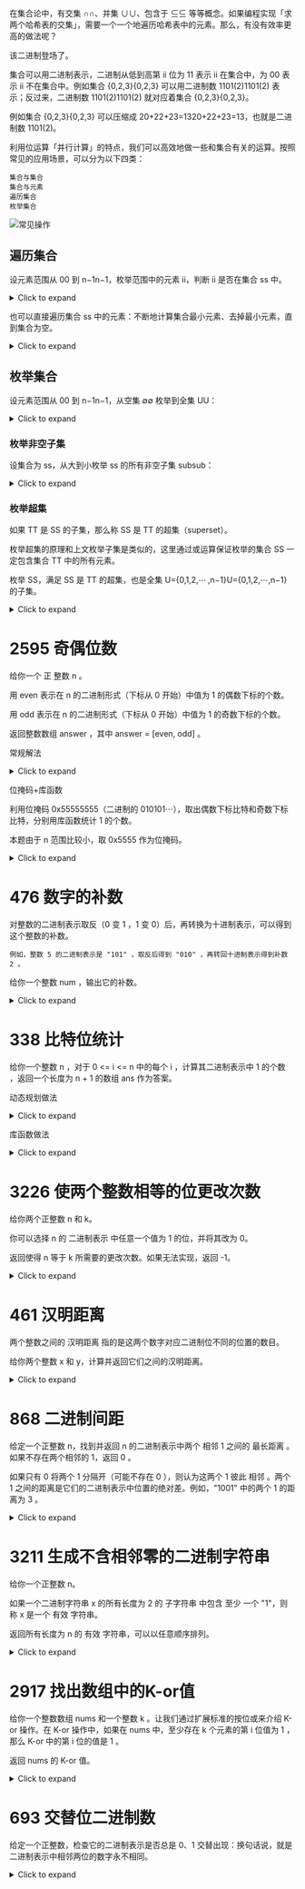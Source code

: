 
在集合论中，有交集 ∩∩、并集 ∪∪、包含于 ⊆⊆ 等等概念。如果编程实现「求两个哈希表的交集」，需要一个一个地遍历哈希表中的元素。那么，有没有效率更高的做法呢？

该二进制登场了。

集合可以用二进制表示，二进制从低到高第 ii 位为 11 表示 ii 在集合中，为 00 表示 ii 不在集合中。例如集合 {0,2,3}{0,2,3} 可以用二进制数 1101(2)1101(2) 表示；反过来，二进制数 1101(2)1101(2) 就对应着集合 {0,2,3}{0,2,3}。


例如集合 {0,2,3}{0,2,3} 可以压缩成 20+22+23=1320+22+23=13，也就是二进制数 1101(2)。

利用位运算「并行计算」的特点，我们可以高效地做一些和集合有关的运算。按照常见的应用场景，可以分为以下四类：

    集合与集合
    集合与元素
    遍历集合
    枚举集合


![常见操作](../../Pictures/Screenshots/Screenshot_2024-10-05-10-31-11_3840x1080.png)


## 遍历集合

设元素范围从 00 到 n−1n−1，枚举范围中的元素 ii，判断 ii 是否在集合 ss 中。

<details><summary>Click to expand</summary>

```cpp 
for(int i=0;i<n;i++){
  if((s>>i)&1){//i在s中

  }
}
```
</details>

也可以直接遍历集合 ss 中的元素：不断地计算集合最小元素、去掉最小元素，直到集合为空。

<details><summary>Click to expand</summary>

```cpp
for(int t=s;t;t&=t-1){
  int i=__builtin_ctz(i);
}
```
</details>

## 枚举集合

设元素范围从 00 到 n−1n−1，从空集 ∅∅ 枚举到全集 UU：

<details><summary>Click to expand</summary>

```cpp 
for(int s=0;s< (1<<n);s++){

}
```
</details>

### 枚举非空子集

设集合为 ss，从大到小枚举 ss 的所有非空子集 subsub：

<details><summary>Click to expand</summary>

```cpp 
for (int sub = s; sub; sub = (sub - 1) & s) {
    // 处理 sub 的逻辑
}
```
</details>

### 枚举超集

如果 TT 是 SS 的子集，那么称 SS 是 TT 的超集（superset）。

枚举超集的原理和上文枚举子集是类似的，这里通过或运算保证枚举的集合 SS 一定包含集合 TT 中的所有元素。

枚举 SS，满足 SS 是 TT 的超集，也是全集 U={0,1,2,⋯ ,n−1}U={0,1,2,⋯,n−1} 的子集。

<details><summary>Click to expand</summary>

```cpp 
for (int s = t; s < (1 << n); s = (s + 1) | t) {
    // 处理 s 的逻辑
}
```
</details>

# 2595 奇偶位数

给你一个 正 整数 n 。

用 even 表示在 n 的二进制形式（下标从 0 开始）中值为 1 的偶数下标的个数。

用 odd 表示在 n 的二进制形式（下标从 0 开始）中值为 1 的奇数下标的个数。

返回整数数组 answer ，其中 answer = [even, odd] 。

常规解法
<details><summary>Click to expand</summary>

```cpp 
class Solution {
public:
    vector<int> evenOddBit(int n) {
        vector<int> ans(2);
        for(int i=0;n;i^=1,n>>=1){
            ans[i]+=n&1;
        }
        return ans;
    }
};
```
</details>

位掩码+库函数

利用位掩码 0x55555555（二进制的 010101⋯），取出偶数下标比特和奇数下标比特，分别用库函数统计 1 的个数。

本题由于 n 范围比较小，取 0x5555 作为位掩码。

<details><summary>Click to expand</summary>

```cpp
class Solution {
public:
    vector<int> evenOddBit(int n) {
        constexpr int MASK=0x5555;
        return {__builtin_popcount(n&MASK),__builtin_popcount(n&(MASK>>1))};
    }
};
```
</details>

# 476 数字的补数

对整数的二进制表示取反（0 变 1 ，1 变 0）后，再转换为十进制表示，可以得到这个整数的补数。

    例如，整数 5 的二进制表示是 "101" ，取反后得到 "010" ，再转回十进制表示得到补数 2 。

给你一个整数 num ，输出它的补数。

<details><summary>Click to expand</summary>

```cpp
class Solution {
public:
    int findComplement(int num) {
        return ~num&((1L<<(32-__builtin_clz(num)))-1);
    }
};
```
</details>

# 338 比特位统计

给你一个整数 n ，对于 0 <= i <= n 中的每个 i ，计算其二进制表示中 1 的个数 ，返回一个长度为 n + 1 的数组 ans 作为答案。

动态规划做法

<details><summary>Click to expand</summary>

```cpp 
class Solution {
 public:
  vector<int> countBits(int n) {
    vector<int> bits(n + 1);
    for (int i = 1; i <= n; i++) {
      
      bits[i] = bits[i >>1] + (i&1);
    }
    return bits;
  }
};
```
</details>

库函数做法
<details><summary>Click to expand</summary>

```cpp 
class Solution {
public:
    vector<int> countBits(int n) {
        vector<int> ans;
        for(int i=0;i<=n;i++){
            ans.emplace_back(__builtin_popcount(i));
        }
        return ans;
    }
};
```
</details>


# 3226 使两个整数相等的位更改次数

给你两个正整数 n 和 k。

你可以选择 n 的 二进制表示 中任意一个值为 1 的位，并将其改为 0。

返回使得 n 等于 k 所需要的更改次数。如果无法实现，返回 -1。

<details><summary>Click to expand</summary>

```cpp 
class Solution {
public:
    int minChanges(int n, int k) {
        return (n&k)!=k?-1: (__builtin_popcount(n^k));
    }
};
```
</details>


# 461 汉明距离

两个整数之间的 汉明距离 指的是这两个数字对应二进制位不同的位置的数目。

给你两个整数 x 和 y，计算并返回它们之间的汉明距离。

<details><summary>Click to expand</summary>

```cpp
public:
    int hammingDistance(int x, int y) {
        return __builtin_popcount(x^y);
    }
};
```
</details>

# 868 二进制间距

给定一个正整数 n，找到并返回 n 的二进制表示中两个 相邻 1 之间的 最长距离 。如果不存在两个相邻的 1，返回 0 。

如果只有 0 将两个 1 分隔开（可能不存在 0 ），则认为这两个 1 彼此 相邻 。两个 1 之间的距离是它们的二进制表示中位置的绝对差。例如，"1001" 中的两个 1 的距离为 3 。

<details><summary>Click to expand</summary>

```cpp
class Solution {
public:
    int binaryGap(int n) {
        int last=-1;
        int ans=0;
        for(int i=0;n;i++){
            if(n&1){
                if(last!=-1){
                    ans=max(ans,i-last);
                }
                last=i;
            }
            n>>=1;
        }
        return ans;
    }
};
```
</details>

# 3211 生成不含相邻零的二进制字符串

给你一个正整数 n。

如果一个二进制字符串 x 的所有长度为 2 的
子字符串
中包含 至少 一个 "1"，则称 x 是一个 有效 字符串。

返回所有长度为 n 的 有效 字符串，可以以任意顺序排列。

<details><summary>Click to expand</summary>

```cpp
class Solution {
public:
    vector<string> validStrings(int n) {
        vector<string> ans;
        int mask=(1<<n)-1;
        for(int i=0;i<(1<<n);i++){
            int x=mask^i;
            if(((x>>1)&x)==0){
                ans.push_back(bitset<18>(i).to_string().substr(18-n));
            }
        }
        return ans;
    }
};
```
</details>

# 2917 找出数组中的K-or值

给你一个整数数组 nums 和一个整数 k 。让我们通过扩展标准的按位或来介绍 K-or 操作。在 K-or 操作中，如果在 nums 中，至少存在 k 个元素的第 i 位值为 1 ，那么 K-or 中的第 i 位的值是 1 。

返回 nums 的 K-or 值。

<details><summary>Click to expand</summary>

```cpp 
class Solution {
public:
    int findKOr(vector<int>& nums, int k) {
        int ans=0;
        for(int i=0;i<32;i++){
            int count=0;
            for(auto num: nums){
                if(num&(1<<i)){
                    count++;
                }
            }
            if(count>=k){
                ans+=1<<i;
            }
        }
        return ans;
    }
};
```
</details>

# 693 交替位二进制数

给定一个正整数，检查它的二进制表示是否总是 0、1 交替出现：换句话说，就是二进制表示中相邻两位的数字永不相同。

<details><summary>Click to expand</summary>

```cpp
class Solution {
public:
    bool hasAlternatingBits(int n) {
        bool tail=n&1;
        bool last=n&1;
        n>>=1;
        while(n){
            tail=(last^(n&1));
            if(!tail){
                return false;
            }
            last=n&1;
            n>>=1;
        }
        return tail;
    }
};

# 2657 找到两个数组的前缀公共数组

注意__builtin_popcountll是对于long long类型的

```cpp
</details>
  class Solution {
public:
    vector<int> findThePrefixCommonArray(vector<int>& A, vector<int>& B) {
        vector<int> ans;
        long long setA=0;
        long long setB=0;
        int n=A.size();
        for(int i=0;i<n;i++){
            setA|=1LL<<A[i];
            setB|=1LL<<B[i];
            ans.push_back(__builtin_popcountll(setA&setB));
        }
        return ans;
    }
};
<details><summary>Click to expand</summary>

```

# 1486 数组异或操作

给你两个整数，n 和 start 。

数组 nums 定义为：nums[i] = start + 2*i（下标从 0 开始）且 n == nums.length 。

请返回 nums 中所有元素按位异或（XOR）后得到的结果。


利用异或的性质
```cpp 
</details>
class Solution {
public:
    vector<int> decode(vector<int>& encoded, int first) {
        int n=encoded.size()+1;
        vector<int> ans(n);
        ans[0]=first;
        for(int i=1;i<n;i++){
            ans[i]=ans[i-1]^encoded[i-1];
        }
        return ans;
    }
};
<details><summary>Click to expand</summary>

```

# 2433 找出前缀异或的原始数组

给你一个长度为 n 的 整数 数组 pref 。找出并返回满足下述条件且长度为 n 的数组 arr ：

    pref[i] = arr[0] ^ arr[1] ^ ... ^ arr[i].

注意 ^ 表示 按位异或（bitwise-xor）运算。

可以证明答案是 唯一 的。

```cpp
</details>
class Solution {
public:
    vector<int> findArray(vector<int>& pref) {
        int n=pref.size();
        vector<int> ans(n);
        ans[0]=pref[0];
        int first=0;
        for(int i=0;i<n;i++){
            int tmp=first^pref[i];
            ans[i]=tmp;
            first ^=tmp;
        }
        return ans;
    }
};
<details><summary>Click to expand</summary>

```

# 1310 子数组异或查询


有一个正整数数组 arr，现给你一个对应的查询数组 queries，其中 queries[i] = [Li, Ri]。

对于每个查询 i，请你计算从 Li 到 Ri 的 XOR 值（即 arr[Li] xor arr[Li+1] xor ... xor arr[Ri]）作为本次查询的结果。

并返回一个包含给定查询 queries 所有结果的数组。

```cpp 
</details>
class Solution {
public:
    vector<int> xorQueries(vector<int>& arr, vector<vector<int>>& queries) {
        int n=arr.size();
        vector<int> xors(n+1);
        for(int i=0;i<n;i++){
            xors[i+1]=xors[i]^arr[i];
        }
        int m=queries.size();
        vector<int> ans(m);
        for(int i=0;i<m;i++){
            ans[i]=xors[queries[i][0]]^xors[queries[i][1]+1];
        }
        return ans;
    }
};
<details><summary>Click to expand</summary>

```


# 2683 相邻值的按位异或

下标从 0 开始、长度为 n 的数组 derived 是由同样长度为 n 的原始 二进制数组 original 通过计算相邻值的 按位异或（⊕）派生而来。

特别地，对于范围 [0, n - 1] 内的每个下标 i ：

    如果 i = n - 1 ，那么 derived[i] = original[i] ⊕ original[0]
    否则 derived[i] = original[i] ⊕ original[i + 1]

给你一个数组 derived ，请判断是否存在一个能够派生得到 derived 的 有效原始二进制数组 original 。

如果存在满足要求的原始二进制数组，返回 true ；否则，返回 false 。

    二进制数组是仅由 0 和 1 组成的数组。

![思路](../../Pictures/Screenshots/Screenshot_2024-10-05-18-49-39_3840x1080.png)

```cpp
</details>
class Solution {
public:
    bool doesValidArrayExist(vector<int>& derived) {
        int tmp=0;
        for(int &x: derived){
            tmp^=x;
        }   
        return tmp==0;
    }
};
<details><summary>Click to expand</summary>

```

# 2429 最小异或

给你两个正整数 num1 和 num2 ，找出满足下述条件的正整数 x ：

    x 的置位数和 num2 相同，且
    x XOR num1 的值 最小

注意 XOR 是按位异或运算。

返回整数 x 。题目保证，对于生成的测试用例， x 是 唯一确定 的。

整数的 置位数 是其二进制表示中 1 的数目。


基本思路：

x 的置位数和 num2相同，意味着 x 的二进制表示中有 c2 个 1，我们需要合理地分配这 c2个 1。

为了让异或和尽量小，这些 1 应当从高位到低位匹配 num1 中的 1；如果匹配完了还有多余的 1，那么就从低位到高位把 0 改成 1。

分类讨论：

    如果 c2≥n1，x 只能是 2^c2−1，任何其他方案都会使异或和变大；
    如果 c2=c1，那么 x=num1；
    如果 c2<c1，那么将 num1的最低的 c1−c2 个 1 变成 0，其结果就是 x；
    如果 c2>c1，那么将 num1 的最低的 c2−c1 个 0 变成 1，其结果就是 x；

```cpp
</details>
class Solution {
public:
    int minimizeXor(int num1, int num2) {
        int c1=__builtin_popcount(num1);
        int c2=__builtin_popcount(num2);
        for(;c2<c1;++c2) num1&=num1-1;
        for(;c2>c1;--c2) num1|=num1+1;
        return num1;
    }
};
<details><summary>Click to expand</summary>

```

# 2997 使数组异或和等于K的最少操作次数

给你一个下标从 0 开始的整数数组 nums 和一个正整数 k 。

你可以对数组执行以下操作 任意次 ：

    选择数组里的 任意 一个元素，并将它的 二进制 表示 翻转 一个数位，翻转数位表示将 0 变成 1 或者将 1 变成 0 。

你的目标是让数组里 所有 元素的按位异或和得到 k ，请你返回达成这一目标的 最少 操作次数。

注意，你也可以将一个数的前导 0 翻转。比方说，数字 (101)2 翻转第四个数位，得到 (1101)2 。

思路：


设 x=s⊕k，我们把 nums 中的任意数字的某个比特位翻转，那么 x 的这个比特位也会翻转。要让 x=0，就必须把 x 中的每个 1 都翻转，所以 x 中的 1 的个数就是我们的操作次数。


```cpp
</details>
class Solution {
public:
    int minOperations(vector<int>& nums, int k) {
        for(auto &e:nums){
            k^=e;
        }
        return __builtin_popcount(k);
    }
};
<details><summary>Click to expand</summary>

```

# 2980 检查按位或是否存在尾随0 

给你一个 正整数 数组 nums 。

你需要检查是否可以从数组中选出 两个或更多 元素，满足这些元素的按位或运算（ OR）结果的二进制表示中 至少 存在一个尾随零。

例如，数字 5 的二进制表示是 "101"，不存在尾随零，而数字 4 的二进制表示是 "100"，存在两个尾随零。

如果可以选择两个或更多元素，其按位或运算结果存在尾随零，返回 true；否则，返回 false 。

```cpp 
</details>
class Solution {
public:
    bool hasTrailingZeros(vector<int>& nums) {
        auto size=nums.size();
        for(auto& num:nums){
            size-=num%2;
        }
        return size>=2;
    }
};
<details><summary>Click to expand</summary>

```

# 1318 或运算的最小翻转次数

给你三个正整数 a、b 和 c。

你可以对 a 和 b 的二进制表示进行位翻转操作，返回能够使按位或运算   a OR b == c  成立的最小翻转次数。

「位翻转操作」是指将一个数的二进制表示任何单个位上的 1 变成 0 或者 0 变成 1 。


由于在或（OR）运算中，二进制表示的每一位都是独立的，即修改 a 或 b 二进制表示中的第 i 位，只会影响 a OR b 中第 i 位的值，因此我们可以依次枚举并考虑每一位。注意到 a、b 和 c 均小于 10^9，它们的二进制表示最多有 30 位（包含 31 个二进制位的数最小为 2^30 = 1073741824，已经大于 10^9），因此我们只需要从低位到高位枚举这 30 位即可。

设 a、b 和 c 二进制表示的第 i 位分别为 bit_a、bit_b 和 bit_c，根据 bit_c 的值，会有以下两种情况：

    若 bit_c 的值为 0，那么 bit_a 和 bit_b 必须都为 0，需要的翻转次数为 bit_a + bit_b；

    若 bit_c 的值为 1，那么 bit_a 和 bit_b 中至少有一个为 1，只有当它们都为 0 时，才需要 1 次翻转；

我们将每一位的翻转次数进行累加，在枚举完所有位之后，就得到了最小翻转次数。


```cpp
</details>
class Solution {
public:
    int minFlips(int a, int b, int c) {
        int ans=0;
        for(int i=0;i<31;i++){
            int bit_a=(a>>i)&1;
            int bit_b=(b>>i)&1;
            int bit_c=(c>>i)&1;
            if(bit_c==0){
                ans+=bit_a+bit_b;
            }else{
                ans+=(bit_a+bit_b==0);
            }
        }
        return ans;
    }
};
<details><summary>Click to expand</summary>

```

# 2419 按位于最大的最长子数组

给你一个长度为 n 的整数数组 nums 。

考虑 nums 中进行 按位与（bitwise AND）运算得到的值 最大 的 非空 子数组。

    换句话说，令 k 是 nums 任意 子数组执行按位与运算所能得到的最大值。那么，只需要考虑那些执行一次按位与运算后等于 k 的子数组。

返回满足要求的 最长 子数组的长度。

数组的按位与就是对数组中的所有数字进行按位与运算。

子数组 是数组中的一个连续元素序列。

```cpp
</details>
class Solution {
public:
    int longestSubarray(vector<int>& nums) {
        int max_=ranges::max(nums);
        int ans=0,cnt=0;
        for (auto& x: nums){
            if (x==max_){
                cnt+=1;
                ans=max(ans,cnt);
            }else{
                cnt=0;
            }
        }
        return ans;
    }
};
<details><summary>Click to expand</summary>

```

# 2401 最长优雅子数组

给你一个由 正 整数组成的数组 nums 。

如果 nums 的子数组中位于 不同 位置的每对元素按位 与（AND）运算的结果等于 0 ，则称该子数组为 优雅 子数组。

返回 最长 的优雅子数组的长度。

子数组 是数组中的一个 连续 部分。

注意：长度为 1 的子数组始终视作优雅子数组。

```cpp 
</details>
class Solution {
public:
    int longestNiceSubarray(vector<int>& nums) {
        int ans=0;
        for(int i=0;i<nums.size();i++){
            int or_num=0,j=i;
            while(j>=0&&(or_num&nums[j])==0){
                or_num|=nums[j--];
            }
            ans=max(ans,i-j);
        }
        return ans;
    }
};
<details><summary>Click to expand</summary>

```

# 3171 找到按位或最接近K的子数组

给你一个数组 nums 和一个整数 k 。你需要找到 nums 的一个 
子数组
 ，满足子数组中所有元素按位或运算 OR 的值与 k 的 绝对差 尽可能 小 。换言之，你需要选择一个子数组 nums[l..r] 满足 |k - (nums[l] OR nums[l + 1] ... OR nums[r])| 最小。

请你返回 最小 的绝对差值。

子数组 是数组中连续的 非空 元素序列。

把二进制数看成集合，两个数的 OR 就是两个集合的并集。

    把 nums[i] 对应的集合记作 Ai。
    i=1 时，我们会把 A0到 A1 的并集记录在 A0 中，也就是把 A1 并入 A0。所以 A1 必然是 A0 的子集，即 A0⊇A1。
    i=2 时，我们会把 A2 并入 A1 和 A0，所以有 A0⊇A1⊇A2。
    i=3 时，我们会把 A3 并入 A2、A1 和 A0，所以有 A0⊇A1⊇A2⊇A3。
    一般地，上述代码的内层循环结束时，有 A0⊇A1⊇A2⊇⋯⊇Ai。

想一想，如果 Ai 是 Aj 的子集，那么内层循环还需要继续跑吗？

不需要。如果 Ai 已经是 Aj 的子集，那么 Ai 必然也是更左边的 A0,A1,A2,⋯,Aj−1 的子集。既然 Ai 都已经是这些集合的子集了，那么并入操作不会改变这些集合。

所以当我们发现 Ai 是 Aj 的子集时，就可以退出内层循环了。

具体到代码，对于两个二进制数 a 和 b，如果 a ∣ b=a，那么 b 对应的集合是 a 对应的集合的子集。

```cpp 
</details>
class Solution {
public:
    int minimumDifference(vector<int>& nums, int k) {
        int ans=INT_MAX;
        for(int i=0;i<nums.size();i++){
            int x=nums[i];
            ans=min(ans,abs(x-k));
            for(int j=i-1;j>=0&&(nums[j]|x)!=nums[j];j--){
                nums[j]|=x;
                ans=min(ans,abs(nums[j]-k));
            }
        }
        return ans;
    }
};
<details><summary>Click to expand</summary>

```

# 1521 找到最接近目标值的函数值

```js
</details>
func(arr,l,r){
  if(r<l) return -10000000
}
ans=arr[l] 
for(i=l+1;i<=r;i++) ans=ans&arr[i]
return ans 
  }
<details><summary>Click to expand</summary>

```

Winston 构造了一个如上所示的函数 func 。他有一个整数数组 arr 和一个整数 target ，他想找到让 |func(arr, l, r) - target| 最小的 l 和 r 。

请你返回 |func(arr, l, r) - target| 的最小值。

请注意， func 的输入参数 l 和 r 需要满足 0 <= l, r < arr.length 。

思路：

把二进制数看成集合，两个数的 AND 就是两个集合的交集。

对于两个二进制数 a 和 b，如果 a&b=a，从集合的角度上看，a 对应的集合是 b 对应的集合的子集。或者说，b 对应的集合是 a 对应的集合的超集。

据此我们可以提出如下优化（把 target 记作 k）：

仍然是从左到右正向遍历 arr，对于 x=arr[i]，从 i−1 开始倒着遍历 arr[j]：


如果 arr[j]&x=arr[j]，说明 arr[j] 可以变小（求交集后，集合元素只会减少不会变多），更新 arr[j]=arr[j]&x。

否则 arr[j]&x=arr[j]，从集合的角度看，此时 x 不仅是 arr[j] 的超集，同时也是 arr[k] (k<j) 的超集（因为前面的循环保证了每个集合都是其左侧相邻集合的超集）。在 A⊆B 的前提下，A∩B=A，所以后续的循环都不会改变元素值，退出内层循环。具体例子可以看 视频讲解 第四题。

在循环中，用 ∣arr[j]−k∣ 更新答案的最小值。

注意单个元素也可以组成子数组，用 ∣arr[i]−k∣ 更新答案的最小值。

```cpp 
</details>
class Solution {
public:
    int closestToTarget(vector<int>& arr, int target) {
        int ans=INT_MAX;
        for(int i=0;i<arr.size();i++){
            int x=arr[i];
            ans=min(ans,abs(x-target));
            for(int j=i-1;j>=0&&((arr[j]&x)!=arr[j]);j--){
                arr[j]&=x;
                ans=min(ans,abs(arr[j]-target));
            }
        }
        return ans;
    }
};
<details><summary>Click to expand</summary>

```

# 3158 求出出现两次数字的XOR值

给你一个数组 nums ，数组中的数字 要么 出现一次，要么 出现两次。

请你返回数组中所有出现两次数字的按位 XOR 值，如果没有数字出现过两次，返回 0 。

```cpp 
</details>
class Solution {
public:
    int duplicateNumbersXOR(vector<int>& nums) {
        if(nums.size()==1) return 0;
        long long set=0LL;
        int x_or=0;
        for(auto& num: nums){
            if((set>>num)&1){
                if(x_or==0) x_or=num;
                else x_or^=num;
            }
            set|=(1LL<<num);
        }
        return x_or;
    }
};
<details><summary>Click to expand</summary>

```

# 构造最小位运算数组1 

给你一个长度为 n 的
质数
数组 nums 。你的任务是返回一个长度为 n 的数组 ans ，对于每个下标 i ，以下 条件 均成立：

    ans[i] OR (ans[i] + 1) == nums[i]

除此以外，你需要 最小化 结果数组里每一个 ans[i] 。

如果没法找到符合 条件 的 ans[i] ，那么 ans[i] = -1 。

质数 指的是一个大于 1 的自然数，且它只有 1 和自己两个因数。

思路：

例如 x=100111，那么 x ∣ (x+1)=100111 ∣ 101000=101111。

可以发现，x ∣ (x+1) 的本质是把二进制最右边的 0 置为 1。

反过来，如果我们知道了 x ∣ (x+1) 的结果 101111，那么对应的 x 只能是这些：

    100111。
    101011。
    101101。
    101110。

其中最小的是 100111，也就是把 101111 最右边的 0 的右边的 1 置为 0。

```cpp 
</details>
class Solution {
public:
    vector<int> minBitwiseArray(vector<int>& nums) {
        for(auto& x:nums){
            if(x==2){
                x=-1;
            }else{
                int t=~x;
                x^=(t&-t)>>1;
            }
        }
        return nums;
    }
};
<details><summary>Click to expand</summary>

```

# 3191 使二进制数组全部等于1的最少操作次数1 

给你一个二进制数组 nums 。

你可以对数组执行以下操作 任意 次（也可以 0 次）：

    选择数组中 任意连续 3 个元素，并将它们 全部反转 。

反转 一个元素指的是将它的值从 0 变 1 ，或者从 1 变 0 。

请你返回将 nums 中所有元素变为 1 的 最少 操作次数。如果无法全部变成 1 ，返回 -1 。
```cpp 
</details>
class Solution {
public:
    int minOperations(vector<int>& nums) {
        int n=nums.size();
        int ans=0;
        for(int i=0;i<n-2;i++){
            if(nums[i]==0){
                nums[i+1]^=1;
                nums[i+2]^=1;
                ans++;
            }
        }
        return nums[n-2]&&nums[n-1]? ans:-1;
    }
};
<details><summary>Click to expand</summary>

```

# 3192 使二进制数组全部等于1的最少次数 2

给你一个二进制数组 nums 。

你可以对数组执行以下操作 任意 次（也可以 0 次）：

    选择数组中 任意 一个下标 i ，并将从下标 i 开始一直到数组末尾 所有 元素 反转 。

反转 一个元素指的是将它的值从 0 变 1 ，或者从 1 变 0 。

请你返回将 nums 中所有元素变为 1 的 最少 操作次数。

思路：

由于 nums[i] 会被发生在 i 左侧的操作影响，我们先从最左边的 nums[0] 开始思考。

讨论是否要在 i=0 处操作：

    如果 nums[0]=1，不需要操作，问题变成剩下 n−1 个数的子问题。
    如果 nums[0]=0，一定要操作，问题变成剩下 n−1 个数（在操作次数是 1 的情况下）的子问题。

对后续元素来说，由于反转偶数次等于没反转，所以只需考虑操作次数的奇偶性。

一般地，设遍历到 x=nums[i] 时，之前执行了 k 次操作，分类讨论：

    如果 x=0 且 k 是奇数，或者 x=1 且 k 是偶数，那么这 k 次操作执行完后 nums[i] 变成 1。所以如果 x=kmod2，则不需要操作。
    如果 x=0 且 k 是偶数，或者 x=1 且 k 是奇数，那么这 k 次操作执行完后 nums[i] 变成 0。所以如果 x=kmod2，则一定要操作。

```cpp
</details>
class Solution {
public:
    int minOperations(vector<int>& nums) {
        int ans=0;
        for(auto &x:nums){
            if(x==(ans&1)){
                ans++;
            }
        }
        return ans;
    }
};
<details><summary>Click to expand</summary>

```

# 49 字母异位词分组

给你一个字符串数组，请你将 字母异位词 组合在一起。可以按任意顺序返回结果列表。

字母异位词 是由重新排列源单词的所有字母得到的一个新单词。

```cpp 
</details>
class Solution {
public:
    vector<vector<string>> groupAnagrams(vector<string>& strs) {
        unordered_map<string,vector<string>> sorted_str;
        for(auto& v: strs){
            string key=v;
            ranges::sort(key);
            sorted_str[key].emplace_back(v);
        }
        vector<vector<string>> ans;
        for(auto& each: sorted_str){
            ans.emplace_back(each.second);
        }
        return ans;
    }
};
<details><summary>Click to expand</summary>

```

# 128 连续最长序列

给定一个未排序的整数数组 nums ，找出数字连续的最长序列（不要求序列元素在原数组中连续）的长度。

请你设计并实现时间复杂度为 O(n) 的算法解决此问题。
```cpp 
</details>
class Solution {
public:
    int longestConsecutive(vector<int>& nums) {
        unordered_set<int> set;
        for_each(nums.begin(),nums.end(),[&](int &i){
            set.insert(i);
        });
        int ans=0;
        for(const auto& num: set){
            int current=1;
            if(!set.contains(num-1)){
                int current_num=num;
                while(set.count(++current_num)){
                    current++;
                }
                ans=max(ans,current);
            }
        }
        return ans;
    }
};
<details><summary>Click to expand</summary>

```




